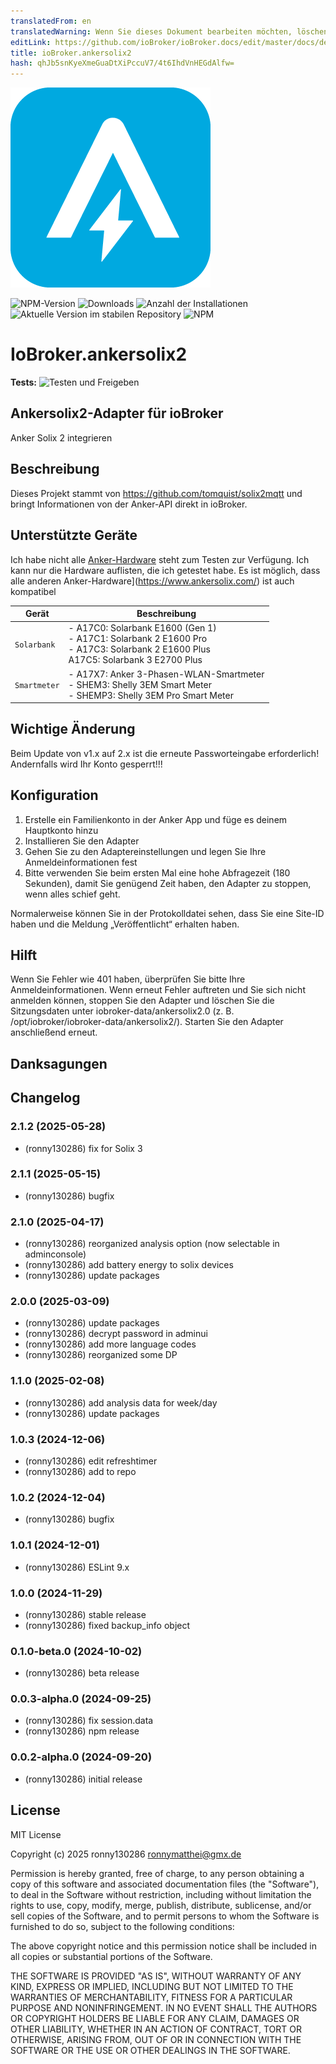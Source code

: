```yaml
---
translatedFrom: en
translatedWarning: Wenn Sie dieses Dokument bearbeiten möchten, löschen Sie bitte das Feld "translationsFrom". Andernfalls wird dieses Dokument automatisch erneut übersetzt
editLink: https://github.com/ioBroker/ioBroker.docs/edit/master/docs/de/adapterref/iobroker.ankersolix2/README.md
title: ioBroker.ankersolix2
hash: qhJb5snKyeXmeGuaDtXiPccuV7/4t6IhdVnHEGdAlfw=
---
```

![Logo](../../../en/adapterref/iobroker.ankersolix2/admin/ankersolix2.png)

![NPM-Version](https://img.shields.io/npm/v/iobroker.ankersolix2.svg)
![Downloads](https://img.shields.io/npm/dm/iobroker.ankersolix2.svg)
![Anzahl der Installationen](https://iobroker.live/badges/ankersolix2-installed.svg)
![Aktuelle Version im stabilen Repository](https://iobroker.live/badges/ankersolix2-stable.svg)
![NPM](https://nodei.co/npm/iobroker.ankersolix2.png?downloads=true)

# IoBroker.ankersolix2
**Tests:** ![Testen und Freigeben](https://github.com/ronny130286/ioBroker.ankersolix2/workflows/Test%20and%20Release/badge.svg)

## Ankersolix2-Adapter für ioBroker
Anker Solix 2 integrieren

## Beschreibung
Dieses Projekt stammt von https://github.com/tomquist/solix2mqtt und bringt Informationen von der Anker-API direkt in ioBroker.

## Unterstützte Geräte
Ich habe nicht alle [Anker-Hardware](https://www.ankersolix.com/) steht zum Testen zur Verfügung. Ich kann nur die Hardware auflisten, die ich getestet habe. Es ist möglich, dass alle anderen Anker-Hardware](https://www.ankersolix.com/) ist auch kompatibel

| Gerät | Beschreibung |
| ------------ | --------------------------------------------------------------------------------------------------------------------------------------------- |
| `Solarbank` | - A17C0: Solarbank E1600 (Gen 1)<br> - A17C1: Solarbank 2 E1600 Pro<br> - A17C3: Solarbank 2 E1600 Plus<br> A17C5: Solarbank 3 E2700 Plus<br> |
| `Smartmeter` | - A17X7: Anker 3-Phasen-WLAN-Smartmeter<br> - SHEM3: Shelly 3EM Smart Meter<br> - SHEMP3: Shelly 3EM Pro Smart Meter |

## Wichtige Änderung
Beim Update von v1.x auf 2.x ist die erneute Passworteingabe erforderlich! Andernfalls wird Ihr Konto gesperrt!!!

## Konfiguration
1. Erstelle ein Familienkonto in der Anker App und füge es deinem Hauptkonto hinzu
2. Installieren Sie den Adapter
3. Gehen Sie zu den Adaptereinstellungen und legen Sie Ihre Anmeldeinformationen fest
4. Bitte verwenden Sie beim ersten Mal eine hohe Abfragezeit (180 Sekunden), damit Sie genügend Zeit haben, den Adapter zu stoppen, wenn alles schief geht.

Normalerweise können Sie in der Protokolldatei sehen, dass Sie eine Site-ID haben und die Meldung „Veröffentlicht“ erhalten haben.

## Hilft
Wenn Sie Fehler wie 401 haben, überprüfen Sie bitte Ihre Anmeldeinformationen.
Wenn erneut Fehler auftreten und Sie sich nicht anmelden können, stoppen Sie den Adapter und löschen Sie die Sitzungsdaten unter iobroker-data/ankersolix2.0 (z. B. /opt/iobroker/iobroker-data/ankersolix2/). Starten Sie den Adapter anschließend erneut.

## Danksagungen

## Changelog

<!--
    Placeholder for the next version (at the beginning of the line):
    ### **WORK IN PROGRESS**
-->
### 2.1.2 (2025-05-28)

- (ronny130286) fix for Solix 3

### 2.1.1 (2025-05-15)

- (ronny130286) bugfix

### 2.1.0 (2025-04-17)

- (ronny130286) reorganized analysis option (now selectable in adminconsole)
- (ronny130286) add battery energy to solix devices
- (ronny130286) update packages

### 2.0.0 (2025-03-09)

- (ronny130286) update packages
- (ronny130286) decrypt password in adminui
- (ronny130286) add more language codes
- (ronny130286) reorganized some DP

### 1.1.0 (2025-02-08)

- (ronny130286) add analysis data for week/day
- (ronny130286) update packages

### 1.0.3 (2024-12-06)

- (ronny130286) edit refreshtimer
- (ronny130286) add to repo

### 1.0.2 (2024-12-04)

- (ronny130286) bugfix

### 1.0.1 (2024-12-01)

- (ronny130286) ESLint 9.x

### 1.0.0 (2024-11-29)

- (ronny130286) stable release
- (ronny130286) fixed backup_info object

### 0.1.0-beta.0 (2024-10-02)

- (ronny130286) beta release

### 0.0.3-alpha.0 (2024-09-25)

- (ronny130286) fix session.data
- (ronny130286) npm release

### 0.0.2-alpha.0 (2024-09-20)

- (ronny130286) initial release

## License

MIT License

Copyright (c) 2025 ronny130286 <ronnymatthei@gmx.de>

Permission is hereby granted, free of charge, to any person obtaining a copy
of this software and associated documentation files (the "Software"), to deal
in the Software without restriction, including without limitation the rights
to use, copy, modify, merge, publish, distribute, sublicense, and/or sell
copies of the Software, and to permit persons to whom the Software is
furnished to do so, subject to the following conditions:

The above copyright notice and this permission notice shall be included in all
copies or substantial portions of the Software.

THE SOFTWARE IS PROVIDED "AS IS", WITHOUT WARRANTY OF ANY KIND, EXPRESS OR
IMPLIED, INCLUDING BUT NOT LIMITED TO THE WARRANTIES OF MERCHANTABILITY,
FITNESS FOR A PARTICULAR PURPOSE AND NONINFRINGEMENT. IN NO EVENT SHALL THE
AUTHORS OR COPYRIGHT HOLDERS BE LIABLE FOR ANY CLAIM, DAMAGES OR OTHER
LIABILITY, WHETHER IN AN ACTION OF CONTRACT, TORT OR OTHERWISE, ARISING FROM,
OUT OF OR IN CONNECTION WITH THE SOFTWARE OR THE USE OR OTHER DEALINGS IN THE
SOFTWARE.